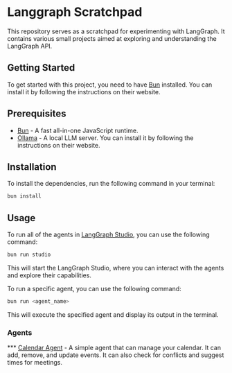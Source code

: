 # Langgraph Scratchpad

This repository serves as a scratchpad for experimenting with LangGraph. It contains various small projects aimed at exploring and understanding the LangGraph API.


## Getting Started
To get started with this project, you need to have [Bun](https://bun.sh) installed. You can install it by following the instructions on their website.

## Prerequisites
- [Bun](https://bun.sh) - A fast all-in-one JavaScript runtime.
- [Ollama](https://ollama.com/) - A local LLM server. You can install it by following the instructions on their website.

## Installation
To install the dependencies, run the following command in your terminal:
```bash
bun install
```

## Usage
To run all of the agents in [LangGraph Studio](https://studio.langgraph.dev), you can use the following command:
```bash
bun run studio
```
This will start the LangGraph Studio, where you can interact with the agents and explore their capabilities.

To run a specific agent, you can use the following command:
```bash
bun run <agent_name>
```
This will execute the specified agent and display its output in the terminal.

### Agents

*** [Calendar Agent](src/calendar/readme.md) - A simple agent that can manage your calendar. It can add, remove, and update events. It can also check for conflicts and suggest times for meetings.